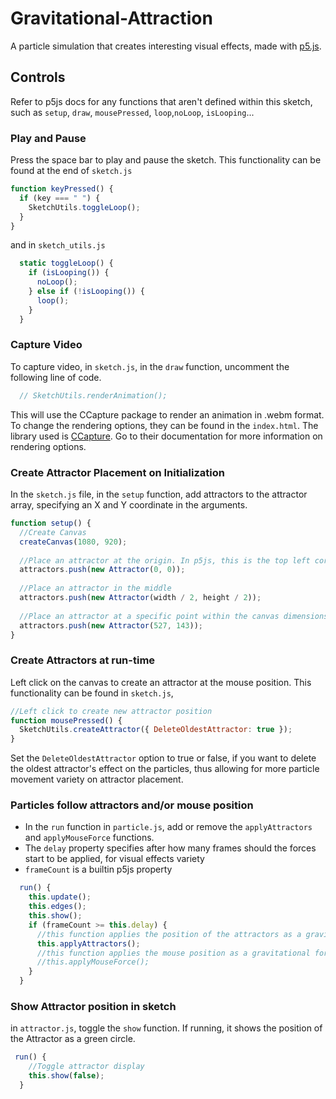 # Gravitational-Attraction
A particle simulation that creates interesting visual effects, made with [p5.js](https://p5js.org/).

## Controls

Refer to p5js docs for any functions that aren't defined within this sketch, such as `setup`, `draw`, `mousePressed`, `loop`,`noLoop`, `isLooping`...

### Play and Pause

Press the space bar to play and pause the sketch. This functionality can be found at the end of `sketch.js`

```javascript
function keyPressed() {
  if (key === " ") {
    SketchUtils.toggleLoop();
  }
}
```
and in `sketch_utils.js`

```javascript
  static toggleLoop() {
    if (isLooping()) {
      noLoop();
    } else if (!isLooping()) {
      loop();
    }
  }
```

### Capture Video

To capture video, in `sketch.js`, in the `draw` function, uncomment the following line of code.

```javascript
  // SketchUtils.renderAnimation();
```

This will use the CCapture package to render an animation in .webm format. To change the rendering options, they can be found in the `index.html`. The library used is
[CCapture](https://github.com/spite/ccapture.js/). Go to their documentation for more information on rendering options.

### Create Attractor Placement on Initialization

In the `sketch.js` file, in the `setup` function, add attractors to the attractor array, specifying an X and Y coordinate in the arguments.

```javascript
function setup() {
  //Create Canvas
  createCanvas(1080, 920);
  
  //Place an attractor at the origin. In p5js, this is the top left corner.
  attractors.push(new Attractor(0, 0));
  
  //Place an attractor in the middle
  attractors.push(new Attractor(width / 2, height / 2));
  
  //Place an attractor at a specific point within the canvas dimensions
  attractors.push(new Attractor(527, 143));
}
```

### Create Attractors at run-time

Left click on the canvas to create an attractor at the mouse position. This functionality can be found in `sketch.js`, 

```javascript
//Left click to create new attractor position
function mousePressed() {
  SketchUtils.createAttractor({ DeleteOldestAttractor: true });
}
```
Set the `DeleteOldestAttractor` option to true or false, if you want to delete the oldest attractor's effect on the particles, thus allowing for more particle
movement variety on attractor placement.

### Particles follow attractors and/or mouse position

- In the `run` function in `particle.js`, add or remove the `applyAttractors` and `applyMouseForce` functions.
- The `delay` property specifies after how many frames should the forces start to be applied, for visual effects variety
- `frameCount` is a builtin p5js property

```javascript
  run() {
    this.update();
    this.edges();
    this.show();
    if (frameCount >= this.delay) {
      //this function applies the position of the attractors as a gravitational force on the particles
      this.applyAttractors();
      //this function applies the mouse position as a gravitational force. The particles follow the mouse.
      //this.applyMouseForce();
    }
  }
```

### Show Attractor position in sketch

in `attractor.js`, toggle the `show` function. If running, it shows the position of the Attractor as a green circle.

```javascript
 run() {
    //Toggle attractor display
    this.show(false);
  }
```



